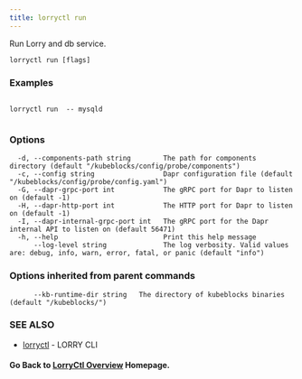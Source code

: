 ```yaml
---
title: lorryctl run
---
```


Run Lorry and db service.

```
lorryctl run [flags]
```

### Examples

```

lorryctl run  -- mysqld
  
```

### Options

```
  -d, --components-path string        The path for components directory (default "/kubeblocks/config/probe/components")
  -c, --config string                 Dapr configuration file (default "/kubeblocks/config/probe/config.yaml")
  -G, --dapr-grpc-port int            The gRPC port for Dapr to listen on (default -1)
  -H, --dapr-http-port int            The HTTP port for Dapr to listen on (default -1)
  -I, --dapr-internal-grpc-port int   The gRPC port for the Dapr internal API to listen on (default 56471)
  -h, --help                          Print this help message
      --log-level string              The log verbosity. Valid values are: debug, info, warn, error, fatal, or panic (default "info")
```

### Options inherited from parent commands

```
      --kb-runtime-dir string   The directory of kubeblocks binaries (default "/kubeblocks/")
```

### SEE ALSO

* [lorryctl](lorryctl.md)	 - LORRY CLI

#### Go Back to [LorryCtl Overview](cli.md) Homepage.

